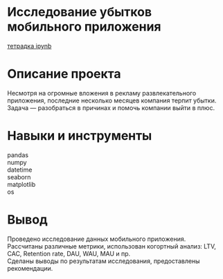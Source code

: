 # Исследование убытков мобильного приложения
[тетрадка ipynb](https://github.com/BurakovvDM/Portfolio_ya_practicum/blob/main/analysis_business_indicators/analysis_business_indicators.ipynb)

# Описание проекта
Несмотря на огромные вложения в рекламу развлекательного приложения, последние несколько месяцев компания терпит убытки.
Задача — разобраться в причинах и помочь компании выйти в плюс.

# Навыки и инструменты
pandas <br>
numpy <br>
datetime <br>
seaborn <br>
matplotlib <br>
os <br>

# Вывод
Проведено исследование данных мобильного приложения.<br>
Рассчитаны различные метрики, использован когортный анализ: LTV, CAC, Retention rate, DAU, WAU, MAU и пр. <br> 
Сделаны выводы по результатам исследования, предоставлены рекомендации.
